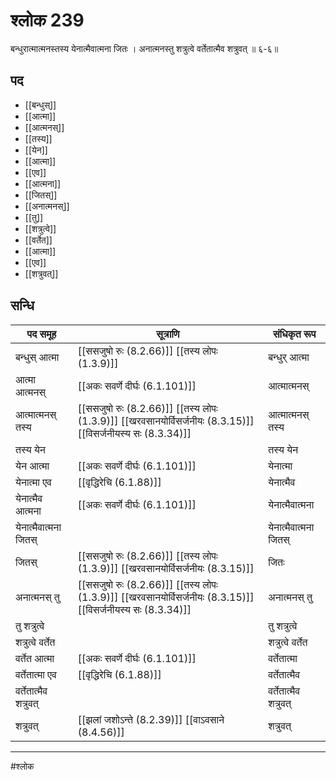 # श्लोक 239

बन्धुरात्मात्मनस्तस्य येनात्मैवात्मना जितः ।
अनात्मनस्तु शत्रुत्वे वर्तेतात्मैव शत्रुवत् ॥ ६-६॥


## पद 

- [[बन्धुस्]]
- [[आत्मा]]
- [[आत्मनस्]]
- [[तस्य]]
- [[येन]]
- [[आत्मा]]
- [[एव]]
- [[आत्मना]]
- [[जितस्]]
- [[अनात्मनस्]]
- [[तु]]
- [[शत्रुत्वे]]
- [[वर्तेत]]
- [[आत्मा]]
- [[एव]]
- [[शत्रुवत्]]

## सन्धि

| पद समूह | सूत्राणि | संधिकृत रूप |
| ----- | ----- | ----- |
| बन्धुस् आत्मा |  [[ससजुषो रुः (8.2.66)]] [[तस्य लोपः (1.3.9)]] | बन्धुर् आत्मा |
| आत्मा आत्मनस् |  [[अकः सवर्णे दीर्घः (6.1.101)]] | आत्मात्मनस् |
| आत्मात्मनस् तस्य |  [[ससजुषो रुः (8.2.66)]] [[तस्य लोपः (1.3.9)]] [[खरवसानयोर्विसर्जनीयः (8.3.15)]] [[विसर्जनीयस्य सः (8.3.34)]] | आत्मात्मनस् तस्य |
| तस्य येन |  | तस्य येन |
| येन आत्मा |  [[अकः सवर्णे दीर्घः (6.1.101)]] | येनात्मा |
| येनात्मा एव |  [[वृद्धिरेचि (6.1.88)]] | येनात्मैव |
| येनात्मैव आत्मना |  [[अकः सवर्णे दीर्घः (6.1.101)]] | येनात्मैवात्मना |
| येनात्मैवात्मना जितस् |  | येनात्मैवात्मना जितस् |
| जितस् |  [[ससजुषो रुः (8.2.66)]] [[तस्य लोपः (1.3.9)]] [[खरवसानयोर्विसर्जनीयः (8.3.15)]] | जितः |
| अनात्मनस् तु |  [[ससजुषो रुः (8.2.66)]] [[तस्य लोपः (1.3.9)]] [[खरवसानयोर्विसर्जनीयः (8.3.15)]] [[विसर्जनीयस्य सः (8.3.34)]] | अनात्मनस् तु |
| तु शत्रुत्वे |  | तु शत्रुत्वे |
| शत्रुत्वे वर्तेत |  | शत्रुत्वे वर्तेत |
| वर्तेत आत्मा |  [[अकः सवर्णे दीर्घः (6.1.101)]] | वर्तेतात्मा |
| वर्तेतात्मा एव |  [[वृद्धिरेचि (6.1.88)]] | वर्तेतात्मैव |
| वर्तेतात्मैव शत्रुवत् |  | वर्तेतात्मैव शत्रुवत् |
| शत्रुवत् |  [[झलां जशोऽन्ते (8.2.39)]] [[वाऽवसाने (8.4.56)]] | शत्रुवत् |


---

#श्लोक